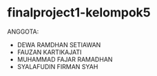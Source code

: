 # finalproject1-kelompok5
ANGGOTA:
- DEWA RAMDHAN SETIAWAN
- FAUZAN KARTIKAJATI
- MUHAMMAD FAJAR RAMADHAN
- SYALAFUDIN FIRMAN SYAH
